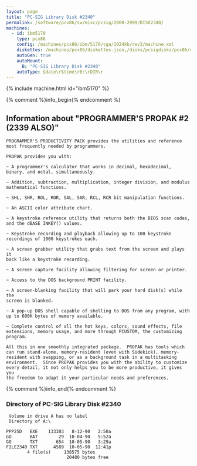 ```yaml
---
layout: page
title: "PC-SIG Library Disk #2340"
permalink: /software/pcx86/sw/misc/pcsig/2000-2999/DISK2340/
machines:
  - id: ibm5170
    type: pcx86
    config: /machines/pcx86/ibm/5170/cga/1024kb/rev3/machine.xml
    diskettes: /machines/pcx86/diskettes.json,/disks/pcsigdisks/pcx86/diskettes.json
    autoGen: true
    autoMount:
      B: "PC-SIG Library Disk #2340"
    autoType: $date\r$time\rB:\rDIR\r
---
```


{% include machine.html id="ibm5170" %}

{% comment %}info_begin{% endcomment %}

## Information about "PROGRAMMER'S PROPAK #2 (2339 ALSO)"

    PROGRAMMER'S PRODUCTIVITY PACK provides the utilities and reference
    most frequently needed by programmers.
    
    PROPAK provides you with:
    
    ~ A programmer's calculator that works in decimal, hexadecimal,
    binary, and octal, simultaneously.
    
    ~ Addition, subtraction, multiplication, integer division, and modulus
    mathematical functions.
    
    ~ SHL, SHR, ROL, ROR, SAL, SAR, RCL, RCR bit manipulation functions.
    
    ~ An ASCII color attribute chart.
    
    ~ A keystroke reference utility that returns both the BIOS scan codes,
    and the dBASE INKEY() values.
    
    ~ Keystroke recording and playback allowing up to 100 keystroke
    recordings of 1000 keystrokes each.
    
    ~ A screen grabber utility that grabs text from the screen and plays it
    back like a keystroke recording.
    
    ~ A screen capture facility allowing filtering for screen or printer.
    
    ~ Access to the DOS background PRINT facility.
    
    ~ A screen-blanking facility that will park your hard disk(s) while the
    screen is blanked.
    
    ~ A pop-up DOS shell capable of shelling to DOS from any program, with
    up to 600K bytes of memory available.
    
    ~ Complete control of all the hot keys, colors, sound effects, file
    extensions, memory usage, and more through PCUSTOM, the customizing
    program.
    
    All this in one smoothly integrated package.  PROPAK has tools which
    can run stand-alone, memory-resident (even with Sidekick), memory-
    resident with swapping, or as a background task in a multitasking
    environment.  Since PROPAK provides you with the ability to customize
    every detail, it not only helps you to be more productive, it gives you
    the freedom to adapt it your particular needs and preferences.
{% comment %}info_end{% endcomment %}


### Directory of PC-SIG Library Disk #2340

     Volume in drive A has no label
     Directory of A:\

    PPP25D   EXE    133303   8-12-90   2:50a
    GO       BAT        29  10-04-90   5:52a
    GO       TXT       654  10-05-90   3:29a
    FILE2340 TXT      4589  10-05-90  12:41p
            4 file(s)     138575 bytes
                           20480 bytes free
